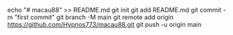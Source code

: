 echo "# macau88" >> README.md
git init
git add README.md
git commit -m "first commit"
git branch -M main
git remote add origin https://github.com/Hypnos773/macau88.git
git push -u origin main
